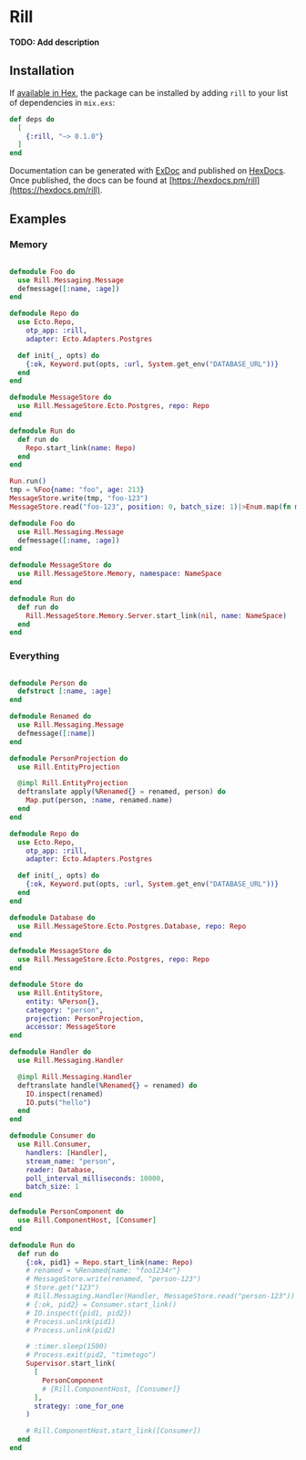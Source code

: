 # Rill

**TODO: Add description**

## Installation

If [available in Hex](https://hex.pm/docs/publish), the package can be installed
by adding `rill` to your list of dependencies in `mix.exs`:

```elixir
def deps do
  [
    {:rill, "~> 0.1.0"}
  ]
end
```

Documentation can be generated with [ExDoc](https://github.com/elixir-lang/ex_doc)
and published on [HexDocs](https://hexdocs.pm). Once published, the docs can
be found at [https://hexdocs.pm/rill](https://hexdocs.pm/rill).

## Examples

### Memory

```elixir

defmodule Foo do
  use Rill.Messaging.Message
  defmessage([:name, :age])
end

defmodule Repo do
  use Ecto.Repo,
    otp_app: :rill,
    adapter: Ecto.Adapters.Postgres

  def init(_, opts) do
    {:ok, Keyword.put(opts, :url, System.get_env("DATABASE_URL"))}
  end
end

defmodule MessageStore do
  use Rill.MessageStore.Ecto.Postgres, repo: Repo
end

defmodule Run do
  def run do
    Repo.start_link(name: Repo)
  end
end

Run.run()
tmp = %Foo{name: "foo", age: 213}
MessageStore.write(tmp, "foo-123")
MessageStore.read("foo-123", position: 0, batch_size: 1)|>Enum.map(fn m -> m end)

defmodule Foo do
  use Rill.Messaging.Message
  defmessage([:name, :age])
end

defmodule MessageStore do
  use Rill.MessageStore.Memory, namespace: NameSpace
end

defmodule Run do
  def run do
    Rill.MessageStore.Memory.Server.start_link(nil, name: NameSpace)
  end
end
```

### Everything

```elixir

defmodule Person do
  defstruct [:name, :age]
end

defmodule Renamed do
  use Rill.Messaging.Message
  defmessage([:name])
end

defmodule PersonProjection do
  use Rill.EntityProjection

  @impl Rill.EntityProjection
  deftranslate apply(%Renamed{} = renamed, person) do
    Map.put(person, :name, renamed.name)
  end
end

defmodule Repo do
  use Ecto.Repo,
    otp_app: :rill,
    adapter: Ecto.Adapters.Postgres

  def init(_, opts) do
    {:ok, Keyword.put(opts, :url, System.get_env("DATABASE_URL"))}
  end
end

defmodule Database do
  use Rill.MessageStore.Ecto.Postgres.Database, repo: Repo
end

defmodule MessageStore do
  use Rill.MessageStore.Ecto.Postgres, repo: Repo
end

defmodule Store do
  use Rill.EntityStore,
    entity: %Person{},
    category: "person",
    projection: PersonProjection,
    accessor: MessageStore
end

defmodule Handler do
  use Rill.Messaging.Handler

  @impl Rill.Messaging.Handler
  deftranslate handle(%Renamed{} = renamed) do
    IO.inspect(renamed)
    IO.puts("hello")
  end
end

defmodule Consumer do
  use Rill.Consumer,
    handlers: [Handler],
    stream_name: "person",
    reader: Database,
    poll_interval_milliseconds: 10000,
    batch_size: 1
end

defmodule PersonComponent do
  use Rill.ComponentHost, [Consumer]
end

defmodule Run do
  def run do
    {:ok, pid1} = Repo.start_link(name: Repo)
    # renamed = %Renamed{name: "foo1234r"}
    # MessageStore.write(renamed, "person-123")
    # Store.get("123")
    # Rill.Messaging.Handler(Handler, MessageStore.read("person-123"))
    # {:ok, pid2} = Consumer.start_link()
    # IO.inspect({pid1, pid2})
    # Process.unlink(pid1)
    # Process.unlink(pid2)

    # :timer.sleep(1500)
    # Process.exit(pid2, "timetogo")
    Supervisor.start_link(
      [
        PersonComponent
        # {Rill.ComponentHost, [Consumer]}
      ],
      strategy: :one_for_one
    )

    # Rill.ComponentHost.start_link([Consumer])
  end
end
```
